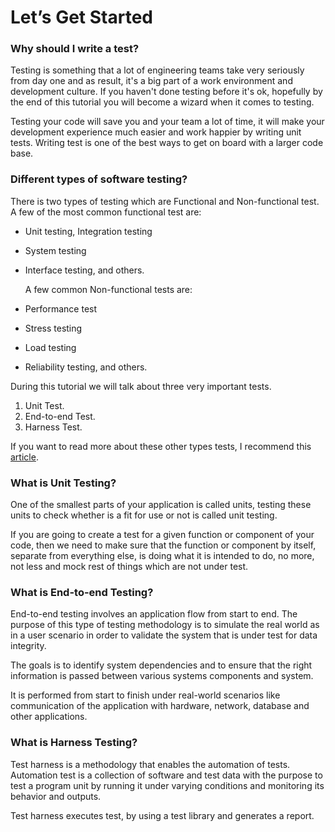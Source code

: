 # **Let’s Get Started**

### Why should I write a test?

Testing is something that a lot of engineering teams take very seriously from day one and as result, it's a big part of a work environment and development culture. If you haven't done testing before it's ok, hopefully by the end of this tutorial you will become a wizard when it comes to testing.

Testing your code will save you and your team a lot of time, it will make your development experience much easier and work happier by writing unit tests.  Writing test is one of the best ways to get on board with a larger code base.

### Different types of software testing?

There is two types of testing which are Functional and Non-functional test. A few of the most common functional test are:

* Unit testing, Integration testing
* System testing
* Interface testing, and others.

  A few common Non-functional tests are:

* Performance test

* Stress testing

* Load testing

* Reliability testing, and others. 

During this tutorial we will talk about three very important tests.

1. Unit Test.
2. End-to-end Test.
3. Harness Test.

If you want to read more about these other  types tests, I recommend this [article](https://www.softwaretestinghelp.com/types-of-software-testing/).

### What is Unit Testing?

One of the smallest parts of your application is called units, testing these units to check whether is a fit for use or not is called unit testing.

If you are going to create a test  for a given function or component of your code, then we need to make sure that the function or component by itself, separate from everything else, is doing what it is intended to do, no more, not less and mock rest of things which are not under test.

### What is End-to-end Testing?

End-to-end testing involves an application flow from start to end. The purpose of this type of testing methodology is to simulate the real world as in a user scenario in order to validate the system that is under test for data integrity.

The goals is to identify system dependencies and to ensure that the right information is passed between various systems components and system.

It is performed from start to finish under real-world scenarios like communication of the application with hardware, network, database and other applications.

### What is Harness Testing?

Test harness is a methodology that enables the automation of tests. Automation test is a collection of software and test data with the purpose  to test a program unit by running it under varying conditions and monitoring its behavior and outputs.

Test harness executes test, by using a test library and generates a report.



